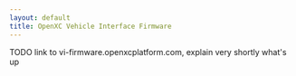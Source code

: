 ```yaml
---
layout: default
title: OpenXC Vehicle Interface Firmware
---
```


TODO link to vi-firmware.openxcplatform.com, explain very shortly what's up
